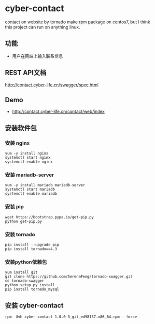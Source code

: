 # cyber-contact
contact on website by tornado
make rpm package on centos7, but I think this project can run on anything linux.

## 功能
* 用户在网站上输入联系信息


## REST API文档
http://contact.cyber-life.cn/swagger/spec.html


## Demo
* http://contact.cyber-life.cn/contact/web/index


## 安装软件包
### 安装 nginx
```
yum -y install nginx
systemctl start nginx
systemctl enable nginx
```
### 安装 mariadb-server
```
yum -y install mariadb mariadb-server
systemctl start mariadb
systemctl enable mariadb
```
### 安装 pip
```
wget https://bootstrap.pypa.io/get-pip.py
python get-pip.py
```
### 安装 tornado
```
pip install --upgrade pip
pip install tornado==4.3
```
### 安装python依赖包
```
yum install git
git clone https://github.com/SerenaFeng/tornado-swagger.git
cd tornado-swagger
python setup.py install
pip install tornado_mysql
```

## 安装 cyber-contact
```
rpm -Uvh cyber-contact-1.0.0-3_git_ed98137.x86_64.rpm --force
```

